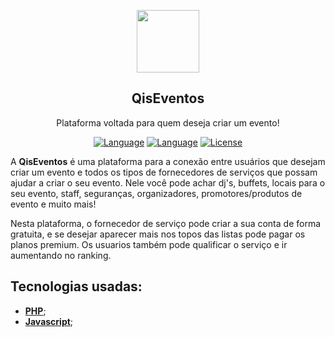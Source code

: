 <p align="center"><a href="#" target="_blank"><img src="https://raw.githubusercontent.com/MatheusChagas7/QisEventos/assets/img/favicon.png" width="100"></a></p>

<h2 align="center">
    <b>QisEventos</b>
</h2>

<p align="center">Plataforma voltada para quem deseja criar um evento!</p>

<p align="center">
    <a href="#"><img src="https://img.shields.io/badge/language-PHP-%237175aa" alt="Language"></a>
    <a href="#"><img src="https://img.shields.io/badge/language-JS-%23f7df1e" alt="Language"></a>
    <a href="#"><img src="https://img.shields.io/badge/license-MIT-green" alt="License"></a>
</p>

<p>
    A <b>QisEventos</b> é uma plataforma para a conexão entre usuários que desejam criar um evento e todos os tipos de fornecedores de serviços que possam ajudar a criar o seu evento. Nele você pode achar dj's, buffets, locais para o seu evento, staff, seguranças, organizadores, promotores/produtos de evento e muito mais!
</p>

<p>
    Nesta plataforma, o fornecedor de serviço pode criar a sua conta de forma gratuita, e se desejar aparecer mais nos topos das listas pode pagar os planos premium. Os usuarios também pode qualificar o serviço e ir aumentando no ranking. 
</p>

## Tecnologias usadas:
- **[PHP](https://www.php.net/)**;
- **[Javascript](https://developer.mozilla.org/pt-BR/docs/Web/JavaScript)**;
